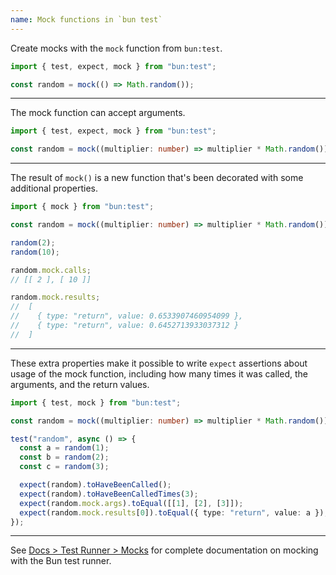 ```yaml
---
name: Mock functions in `bun test`
---
```


Create mocks with the `mock` function from `bun:test`.

```ts
import { test, expect, mock } from "bun:test";

const random = mock(() => Math.random());
```

---

The mock function can accept arguments.

```ts
import { test, expect, mock } from "bun:test";

const random = mock((multiplier: number) => multiplier * Math.random());
```

---

The result of `mock()` is a new function that's been decorated with some additional properties.

```ts
import { mock } from "bun:test";

const random = mock((multiplier: number) => multiplier * Math.random());

random(2);
random(10);

random.mock.calls;
// [[ 2 ], [ 10 ]]

random.mock.results;
//  [
//    { type: "return", value: 0.6533907460954099 },
//    { type: "return", value: 0.6452713933037312 }
//  ]
```

---

These extra properties make it possible to write `expect` assertions about usage of the mock function, including how many times it was called, the arguments, and the return values.

```ts
import { test, mock } from "bun:test";

const random = mock((multiplier: number) => multiplier * Math.random());

test("random", async () => {
  const a = random(1);
  const b = random(2);
  const c = random(3);

  expect(random).toHaveBeenCalled();
  expect(random).toHaveBeenCalledTimes(3);
  expect(random.mock.args).toEqual([[1], [2], [3]]);
  expect(random.mock.results[0]).toEqual({ type: "return", value: a });
});
```

---

See [Docs > Test Runner > Mocks](/docs/test/mocks) for complete documentation on mocking with the Bun test runner.
